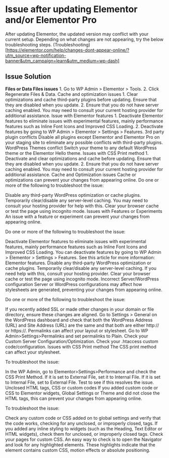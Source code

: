 # Issue after updating Elementor and/or Elementor Pro
After updating Elementor, the updated version may conflict with your current setup. Depending on what changes are not appearing, try the below troubleshooting steps.
(Troubleshooting)[https://elementor.com/help/changes-dont-appear-online/?utm_source=wp-notification-banner&utm_campaign=learn&utm_medium=wp-dash]
## Issue	                      Solution
**Files or Data Files issues**	1. Go to WP Admin > Elementor > Tools.
                                2. Click Regenerate Files & Data.
Cache and optimization issues	1. Clear optimizations and cache third-party plugins before updating. Ensure that they are disabled when you update.
2. Ensure that you do not have server caching enabled. You may need to consult your current hosting provider for additional assistance.
Issue with Elementor features	1. Deactivate Elementor features to eliminate issues with experimental features, mainly performance features such as Inline Font Icons and Improved CSS Loading.
2. Deactivate features by going to WP Admin > Elementor > Settings > Features.
3rd party plugin conflicts	Disable all plugins except Elementor and Elementor Pro on your staging site to eliminate any possible conflicts with third-party plugins.
WordPress Themes conflict	Switch your theme to any default WordPress theme or the Elementor Hello theme.
Issues with CSS Print method	1. Deactivate and clear optimizations and cache before updating. Ensure that they are disabled when you update.
2. Ensure that you do not have server caching enabled. You may need to consult your current hosting provider for additional assistance.
Cache and Optimization issues
Cache or optimizations can prevent your changes from appearing online.
Do one or more of the following to troubleshoot the issue:

Disable any third-party WordPress optimization or cache plugins.
Temporarily clear/disable any server-level caching. You may need to consult your hosting provider for help with this.
Clear your browser cache or test the page using incognito mode.
Issues with Features or Experiments
An issue with a feature or experiment can prevent your changes from appearing online.

Do one or more of the following to troubleshoot the issue:

Deactivate Elementor features to eliminate issues with experimental features, mainly performance features such as Inline Font Icons and Improved CSS Loading. You can deactivate features by going to WP Admin > Elementor > Settings > Features. See this article for more information: Elementor features.
Disable any third-party WordPress optimization or cache plugins.
Temporarily clear/disable any server-level caching. If you need help with this, consult your hosting provider.
Clear your browser cache or test the page using incognito mode.
Incorrect Server/WordPress configuration
Server or WordPress configurations may affect how stylesheets are generated, preventing your changes from appearing online.

Do one or more of the following to troubleshoot the issue:

If you recently added SSL or made other changes in your domain or file directory, ensure these changes are aligned. Go to Settings > General on the WordPress dashboard and check that both the WordPress Address (URL) and Site Address (URL) are the same and that both are either http:// or https://.
Permalinks can affect your layout or stylesheet. Go to WP Admin>Settings>Permalinks and set permalinks to Plain. 
Check your Custom Server Configuration/Optimization.
Check your .htaccess custom code/configuration.
Issues with CSS Print method
The CSS print method can affect your stylesheet.

To troubleshoot the issue:

In the WP Admin, go to Elementor>Settings>Performance and check the CSS Print Method.
If it is set to External File, set it to Internal File. If it is set to Internal File, set to External File.
Test to see if this resolves the issue.
Unclosed HTML tags, CSS or custom codes
If you added custom code or CSS to Elementor widgets, Global Settings or Theme and did not close the HTML tags, this can prevent your changes from appearing online.

To troubleshoot the issue:

Check any custom code or CSS added on to global settings and verify that the code works, checking for any unclosed, or improperly closed, tags.
If you added any inline styling to widgets (such as the Heading, Text Editor or HTML widgets), check them for unclosed, or improperly closed tags.
Check your pages for custom CSS. An easy way to check is to open the Navigator and look for any highlighted elements. These highlights indicate that the element contains custom CSS, motion effects or absolute positioning.

